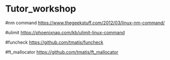 # Tutor_workshop

#nm command
https://www.thegeekstuff.com/2012/03/linux-nm-command/

#ulimit
https://phoenixnap.com/kb/ulimit-linux-command


#funcheck
https://github.com/tmatis/funcheck

#ft_mallocator
https://github.com/tmatis/ft_mallocator
